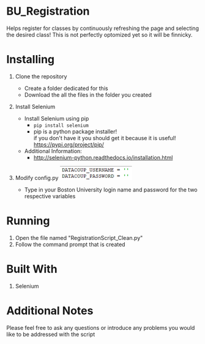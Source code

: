 # BU_Registration
Helps register for classes by continuously refreshing the page and selecting the desired class!
This is not perfectly optomized yet so it will be finnicky.

# Installing

1. Clone the repository
   * Create a folder dedicated for this
   * Download the all the files in the folder you created
2. Install Selenium
   * Install Selenium using pip
     * ``` pip install selenium ```
     * pip is a python package installer! <br />
     if you don't have it you should get it because it is useful!
     https://pypi.org/project/pip/  
   * Additional Information:
     * http://selenium-python.readthedocs.io/installation.html
    
3. Modify config.py
![config.py](https://github.com/omeedth/BU_Registration/blob/master/config_py.png)
    * Type in your Boston University login name and password for the two respective variables

# Running
1. Open the file named "RegistrationScript_Clean.py"
2. Follow the command prompt that is created

# Built With
1. Selenium

# Additional Notes
Please feel free to ask any questions or introduce any problems you would like to be addressed with the script
